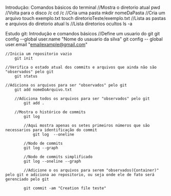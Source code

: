 Introdução: Comandos básicos do terminal
	//Mostra o diretorio atual
		pwd
	//Volta para o disco /c
		cd /c
	//Cria uma pasta
		mkdir nomeDaPasta
	//Cria um arquivo
		touch exemplo.txt
		touch diretorioTeste/exemplo.txt
	//Lista as pastas e arquivos do diretorio atual
		ls
	//Lista diretorios ocultos
		ls -a

Estudo git: Introdução e comandos básicos
	//Define um usuario do git
		git config --global user.name "Nome do usauario da silva"
		git config -- global user.email "emailexample@gmail.com"
	
	//Inicia um repositorio vazio
		git init

	//Verifica o estado atual dos commits e arquivos que ainda não são "observados" pelo git
		git status
	
	//Adiciona os arquivos para ser "observados" pelo git
		git add nomeDoArquivo.txt
		
		//Adiciona todos os arquivos para ser "observados" pelo git
			git add . 

		//Mostra o histórico de commits
			git log

			//Aqui mostra apenas os setes primeiros números que são necessarios para identificação do commit
				git log  --oneline

			//Nodo de commits
			git log --graph

			//Nodo de commits simplificado
			git log --oneline --graph
	
			//Adicione o os arquivos para serem "observados(Container)" pelo git e adiciona ao repositorio, ou seja onde ele de fato será gerenciado pelo git

			git commit -am "Creation file teste"
		




